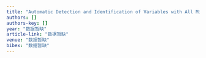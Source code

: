 ```yaml
---
title: "Automatic Detection and Identification of Variables with All Missing Values in SDTM/ADaM Datasets for FDA Submission"
authors: []
authors-key: []
year: "数据暂缺"
article-link: "数据暂缺"
venue: "数据暂缺"
bibex: "数据暂缺"
---
```

